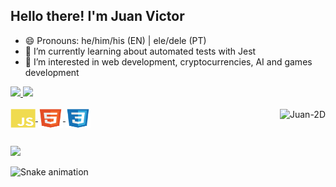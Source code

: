 ## Hello there! I'm Juan Victor

- 😄 Pronouns: he/him/his (EN) | ele/dele (PT)
- 🌱 I’m currently learning about automated tests with Jest
- 🔭 I’m interested in web development, cryptocurrencies, AI and games development

<div>
  <a href="https://github.com/juan-formoso">
  <img height="180em" src="https://github-readme-stats.vercel.app/api?username=juan-formoso&show_icons=true&theme=cobalt&include_all_commits=true&count_private=true"/>
  <img height="180em" src="https://github-readme-stats.vercel.app/api/top-langs/?username=juan-formoso&layout=compact&langs_count=7&theme=cobalt"/>
</div>
<div style="display: inline_block"><br>
  <img align="center" alt="Juan-Js" height="30" width="40" src="https://raw.githubusercontent.com/devicons/devicon/master/icons/javascript/javascript-plain.svg">
  <img align="center" alt="Juan-HTML" height="30" width="40" src="https://raw.githubusercontent.com/devicons/devicon/master/icons/html5/html5-original.svg">
  <img align="center" alt="Juan-CSS" height="30" width="40" src="https://raw.githubusercontent.com/devicons/devicon/master/icons/css3/css3-original.svg">
  <img align="right" alt="Juan-2D" src="https://media.discordapp.net/attachments/790777588230389783/875079058235482172/SPOILER_ezgif.com-crop.gif?width=240&height=200">
</div>

##

<div>
  <a href="https://www.linkedin.com/in/juanvformoso/" target="_blank"><img src="https://img.shields.io/badge/-LinkedIn-%230077B5?style=for-the-             badge&logo=linkedin&logoColor=white" target="_blank"></a>
  
  ![Snake animation](https://github.com/juan-formoso/juan-formoso/blob/output/github-contribution-grid-snake.svg)
</div>
